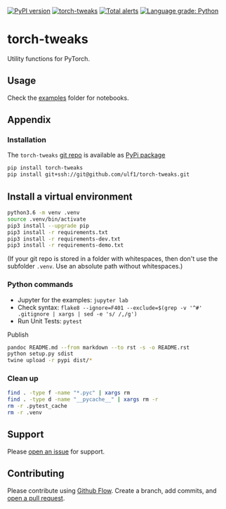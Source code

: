 [![PyPI version](https://badge.fury.io/py/torch-tweaks.svg)](https://badge.fury.io/py/torch-tweaks)
[![torch-tweaks](https://snyk.io/advisor/python/torch-tweaks/badge.svg)](https://snyk.io/advisor/python/torch-tweaks)
[![Total alerts](https://img.shields.io/lgtm/alerts/g/ulf1/torch-tweaks.svg?logo=lgtm&logoWidth=18)](https://lgtm.com/projects/g/ulf1/torch-tweaks/alerts/)
[![Language grade: Python](https://img.shields.io/lgtm/grade/python/g/ulf1/torch-tweaks.svg?logo=lgtm&logoWidth=18)](https://lgtm.com/projects/g/ulf1/torch-tweaks/context:python)

# torch-tweaks
Utility functions for PyTorch.


## Usage
Check the [examples](http://github.com/ulf1/torch-tweaks/examples) folder for notebooks.


## Appendix

### Installation
The `torch-tweaks` [git repo](http://github.com/ulf1/torch-tweaks) is available as [PyPi package](https://pypi.org/project/torch-tweaks)

```sh
pip install torch-tweaks
pip install git+ssh://git@github.com/ulf1/torch-tweaks.git
```

## Install a virtual environment

```sh
python3.6 -m venv .venv
source .venv/bin/activate
pip3 install --upgrade pip
pip3 install -r requirements.txt
pip3 install -r requirements-dev.txt
pip3 install -r requirements-demo.txt
```

(If your git repo is stored in a folder with whitespaces, then don't use the subfolder `.venv`. Use an absolute path without whitespaces.)

### Python commands

* Jupyter for the examples: `jupyter lab`
* Check syntax: `flake8 --ignore=F401 --exclude=$(grep -v '^#' .gitignore | xargs | sed -e 's/ /,/g')`
* Run Unit Tests: `pytest`

Publish

```sh
pandoc README.md --from markdown --to rst -s -o README.rst
python setup.py sdist 
twine upload -r pypi dist/*
```

### Clean up 

```sh
find . -type f -name "*.pyc" | xargs rm
find . -type d -name "__pycache__" | xargs rm -r
rm -r .pytest_cache
rm -r .venv
```

## Support
Please [open an issue](https://github.com/ulf1/torch-tweaks/issues/new) for support.


## Contributing
Please contribute using [Github Flow](https://guides.github.com/introduction/flow/). Create a branch, add commits, and [open a pull request](https://github.com/ulf1/torch-tweaks/compare/).
